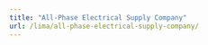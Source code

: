 ```yaml
---
title: "All-Phase Electrical Supply Company"
url: /lima/all-phase-electrical-supply-company/
---
```

